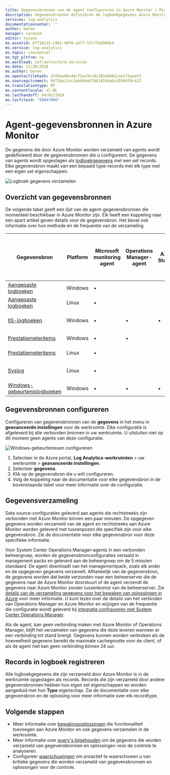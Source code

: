 ```yaml
---
title: Gegevensbronnen van de agent configureren in Azure Monitor | Microsoft Docs
description: Gegevensbronnen definiëren de logboekgegevens Azure Monitor verzameld van agents en andere bronnen die zijn verbonden.  Dit artikel beschrijft het begrip van hoe Azure Monitor maakt gebruik van gegevensbronnen, worden de details van het configureren van deze uitgelegd en bevat een samenvatting van de verschillende gegevensbronnen beschikbaar.
services: log-analytics
documentationcenter: ''
author: bwren
manager: carmonm
editor: tysonn
ms.assetid: 67710115-c861-40f8-a377-57c7fa6909b4
ms.service: log-analytics
ms.topic: conceptual
ms.tgt_pltfrm: na
ms.workload: infrastructure-services
ms.date: 11/28/2018
ms.author: bwren
ms.openlocfilehash: d7d4aa89c4dcf2ac9cc0c393e0481cae1f3aeaf2
ms.sourcegitcommit: 04716e13cc2ab69da57d61819da6cd5508f8c422
ms.translationtype: MT
ms.contentlocale: nl-NL
ms.lasthandoff: 04/02/2019
ms.locfileid: "58847006"
---
```

# <a name="agent-data-sources-in-azure-monitor"></a>Agent-gegevensbronnen in Azure Monitor
De gegevens die door Azure Monitor worden verzameld van agents wordt gedefinieerd door de gegevensbronnen die u configureert.  De gegevens van agents wordt opgeslagen als [logboekgegevens](data-platform-logs.md) met een set records.  Elke gegevensbron maakt van een bepaald type-records met elk type met een eigen set eigenschappen.

![Logboek gegevens verzamelen](media/agent-data-sources/overview.png)

## <a name="summary-of-data-sources"></a>Overzicht van gegevensbronnen
De volgende tabel geeft een lijst van de agent-gegevensbronnen die momenteel beschikbaar in Azure Monitor zijn.  Elk heeft een koppeling naar een apart artikel geven details voor de gegevensbron.   Het bevat ook informatie over hun methode en de frequentie van de verzameling. 


| Gegevensbron | Platform | Microsoft monitoring agent | Operations Manager-agent | Azure Storage | Operations Manager vereist? | Operations Manager-agent gegevens verzonden via de beheergroep | Verzamelingsfrequentie |
| --- | --- | --- | --- | --- | --- | --- | --- |
| [Aangepaste logboeken](data-sources-custom-logs.md) | Windows |&#8226; |  | |  |  | bij ontvangst |
| [Aangepaste logboeken](data-sources-custom-logs.md) | Linux   |&#8226; |  | |  |  | bij ontvangst |
| [IIS-logboeken](data-sources-iis-logs.md) | Windows |&#8226; |&#8226; |&#8226; |  |  |afhankelijk van de instelling Rollover voor logboekbestand |
| [Prestatiemeteritems](data-sources-performance-counters.md) | Windows |&#8226; |&#8226; |  |  |  |Als gepland, minimaal 10 seconden |
| [Prestatiemeteritems](data-sources-performance-counters.md) | Linux |&#8226; |  |  |  |  |Als gepland, minimaal 10 seconden |
| [Syslog](data-sources-syslog.md) | Linux |&#8226; |  |  |  |  |uit Azure storage: 10 minuten. van agent: bij aankomst |
| [Windows-gebeurtenislogboeken](data-sources-windows-events.md) |Windows |&#8226; |&#8226; |&#8226; |  |&#8226; | bij ontvangst |


## <a name="configuring-data-sources"></a>Gegevensbronnen configureren
Configureren van gegevensbronnen van de **gegevens** in het menu in **geavanceerde instellingen** voor de werkruimte.  Elke configuratie is afgeleverd bij alle verbonden bronnen in uw werkruimte.  U uitsluiten niet op dit moment geen agents van deze configuratie.

![Windows-gebeurtenissen configureren](media/agent-data-sources/configure-events.png)

1. Selecteer in de Azure portal, **Log Analytics-werkruimten** > uw werkruimte > **geavanceerde instellingen**.
2. Selecteer **gegevens**.
3. Klik op de gegevensbron die u wilt configureren.
4. Volg de koppeling naar de documentatie voor elke gegevensbron in de bovenstaande tabel voor meer informatie over de configuratie.


## <a name="data-collection"></a>Gegevensverzameling
Data source-configuraties geleverd aan agents die rechtstreeks zijn verbonden met Azure Monitor binnen een paar minuten.  De opgegeven gegevens worden verzameld van de agent en rechtstreeks aan Azure Monitor worden geleverd met tussenpozen die specifiek zijn voor elke gegevensbron.  Zie de documentatie voor elke gegevensbron voor deze specifieke informatie.

Voor System Center Operations Manager-agents in een verbonden beheergroep, worden de gegevensbronconfiguraties vertaald in management packs en geleverd aan de beheergroep om de 5 minuten standaard.  De agent downloadt van het managementpack, zoals elk ander en de opgegeven gegevens verzamelt. Afhankelijk van de gegevensbron, de gegevens worden dat beide verzonden naar een beheerserver die de gegevens naar de Azure Monitor doorstuurt of de agent verzendt de gegevens naar Azure Monitor zonder tussenkomst van de beheerserver. Zie [details van de verzameling gegevens voor het bewaken van oplossingen in Azure](../insights/solutions-inventory.md) voor meer informatie.  U kunt lezen over de details van het verbinden van Operations Manager en Azure Monitor en wijzigen van de frequentie die configuratie wordt geleverd bij [integratie configureren met System Center Operations Manager](om-agents.md).

Als de agent, kan geen verbinding maken met Azure Monitor of Operations Manager, blijft het verzamelen van gegevens die deze leveren wanneer er een verbinding tot stand brengt.  Gegevens kunnen worden verbroken als de hoeveelheid gegevens bereikt de maximale cachegrootte voor de client, of als de agent niet kan geen verbinding binnen 24 uur.

## <a name="log-records"></a>Records in logboek registreren
Alle logboekgegevens die zijn verzameld door Azure Monitor is in de werkruimte opgeslagen als records.  Records die zijn verzameld door andere gegevensbronnen hebben hun eigen set eigenschappen en worden aangeduid met hun **Type** eigenschap.  Zie de documentatie voor elke gegevensbron en de oplossing voor meer informatie over elk recordtype.

## <a name="next-steps"></a>Volgende stappen
* Meer informatie over [bewakingsoplossingen](../insights/solutions.md) die functionaliteit toevoegen aan Azure Monitor en ook gegevens verzamelen in de werkruimte.
* Meer informatie over [query's bijgehouden](../log-query/log-query-overview.md) om de gegevens die worden verzameld van gegevensbronnen en oplossingen voor de controle te analyseren.  
* Configureer [waarschuwingen](alerts-overview.md) om proactief te waarschuwen u van kritieke gegevens die worden verzameld van gegevensbronnen en oplossingen voor de controle.